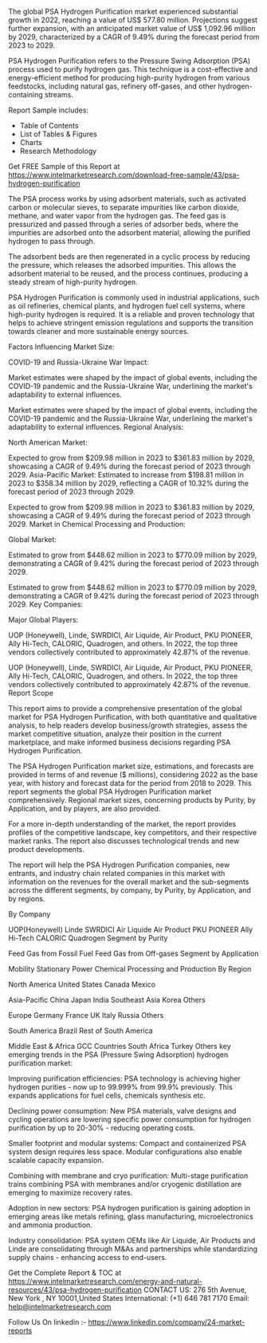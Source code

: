 The global PSA Hydrogen Purification market experienced substantial growth in 2022, reaching a value of US$ 577.80 million. Projections suggest further expansion, with an anticipated market value of US$ 1,092.96 million by 2029, characterized by a CAGR of 9.49% during the forecast period from 2023 to 2029.



PSA Hydrogen Purification refers to the Pressure Swing Adsorption (PSA) process used to purify hydrogen gas. This technique is a cost-effective and energy-efficient method for producing high-purity hydrogen from various feedstocks, including natural gas, refinery off-gases, and other hydrogen-containing streams.

Report Sample includes:
- Table of Contents
- List of Tables & Figures
- Charts
- Research Methodology

Get FREE Sample of this Report at https://www.intelmarketresearch.com/download-free-sample/43/psa-hydrogen-purification




The PSA process works by using adsorbent materials, such as activated carbon or molecular sieves, to separate impurities like carbon dioxide, methane, and water vapor from the hydrogen gas. The feed gas is pressurized and passed through a series of adsorber beds, where the impurities are adsorbed onto the adsorbent material, allowing the purified hydrogen to pass through.



The adsorbent beds are then regenerated in a cyclic process by reducing the pressure, which releases the adsorbed impurities. This allows the adsorbent material to be reused, and the process continues, producing a steady stream of high-purity hydrogen.



PSA Hydrogen Purification is commonly used in industrial applications, such as oil refineries, chemical plants, and hydrogen fuel cell systems, where high-purity hydrogen is required. It is a reliable and proven technology that helps to achieve stringent emission regulations and supports the transition towards cleaner and more sustainable energy sources.

Factors Influencing Market Size:



COVID-19 and Russia-Ukraine War Impact:


Market estimates were shaped by the impact of global events, including the COVID-19 pandemic and the Russia-Ukraine War, underlining the market's adaptability to external influences.


Market estimates were shaped by the impact of global events, including the COVID-19 pandemic and the Russia-Ukraine War, underlining the market's adaptability to external influences.
Regional Analysis:



North American Market:


Expected to grow from $209.98 million in 2023 to $361.83 million by 2029, showcasing a CAGR of 9.49% during the forecast period of 2023 through 2029.
Asia-Pacific Market:
Estimated to increase from $198.81 million in 2023 to $358.34 million by 2029, reflecting a CAGR of 10.32% during the forecast period of 2023 through 2029.


Expected to grow from $209.98 million in 2023 to $361.83 million by 2029, showcasing a CAGR of 9.49% during the forecast period of 2023 through 2029.
Market in Chemical Processing and Production:



Global Market:


Estimated to grow from $448.62 million in 2023 to $770.09 million by 2029, demonstrating a CAGR of 9.42% during the forecast period of 2023 through 2029.


Estimated to grow from $448.62 million in 2023 to $770.09 million by 2029, demonstrating a CAGR of 9.42% during the forecast period of 2023 through 2029.
Key Companies:



Major Global Players:


UOP (Honeywell), Linde, SWRDICI, Air Liquide, Air Product, PKU PIONEER, Ally Hi-Tech, CALORIC, Quadrogen, and others.
In 2022, the top three vendors collectively contributed to approximately 42.87% of the revenue.


UOP (Honeywell), Linde, SWRDICI, Air Liquide, Air Product, PKU PIONEER, Ally Hi-Tech, CALORIC, Quadrogen, and others.
In 2022, the top three vendors collectively contributed to approximately 42.87% of the revenue.
Report Scope



This report aims to provide a comprehensive presentation of the global market for PSA Hydrogen Purification, with both quantitative and qualitative analysis, to help readers develop business/growth strategies, assess the market competitive situation, analyze their position in the current marketplace, and make informed business decisions regarding PSA Hydrogen Purification.



The PSA Hydrogen Purification market size, estimations, and forecasts are provided in terms of and revenue ($ millions), considering 2022 as the base year, with history and forecast data for the period from 2018 to 2029. This report segments the global PSA Hydrogen Purification market comprehensively. Regional market sizes, concerning products by Purity, by Application, and by players, are also provided.



For a more in-depth understanding of the market, the report provides profiles of the competitive landscape, key competitors, and their respective market ranks. The report also discusses technological trends and new product developments.



The report will help the PSA Hydrogen Purification companies, new entrants, and industry chain related companies in this market with information on the revenues for the overall market and the sub-segments across the different segments, by company, by Purity, by Application, and by regions.

By Company



UOP(Honeywell)
Linde
SWRDICI
Air Liquide
Air Product
PKU PIONEER
Ally Hi-Tech
CALORIC
Quadrogen
Segment by Purity



Feed Gas from Fossil Fuel
Feed Gas from Off-gases
Segment by Application



Mobility
Stationary Power
Chemical Processing and Production
By Region



North America
United States
Canada
Mexico


Asia-Pacific
China
Japan
India
Southeast Asia
Korea
Others


Europe
Germany
France
UK
Italy
Russia
Others


South America
Brazil
Rest of South America


Middle East & Africa
GCC Countries
South Africa
Turkey
Others
key emerging trends in the PSA (Pressure Swing Adsorption) hydrogen purification market:



Improving purification efficiencies: PSA technology is achieving higher hydrogen purities - now up to 99.999% from 99.9% previously. This expands applications for fuel cells, chemicals synthesis etc.

Declining power consumption: New PSA materials, valve designs and cycling operations are lowering specific power consumption for hydrogen purification by up to 20-30% - reducing operating costs.

Smaller footprint and modular systems: Compact and containerized PSA system design requires less space. Modular configurations also enable scalable capacity expansion.

Combining with membrane and cryo purification: Multi-stage purification trains combining PSA with membranes and/or cryogenic distillation are emerging to maximize recovery rates.

Adoption in new sectors: PSA hydrogen purification is gaining adoption in emerging areas like metals refining, glass manufacturing, microelectronics and ammonia production.

Industry consolidation: PSA system OEMs like Air Liquide, Air Products and Linde are consolidating through M&As and partnerships while standardizing supply chains - enhancing access to end-users.

Get the Complete Report & TOC at https://www.intelmarketresearch.com/energy-and-natural-resources/43/psa-hydrogen-purification
CONTACT US:
276 5th Avenue, New York , NY 10001,United States
International: (+1) 646 781 7170
Email: help@intelmarketresearch.com

Follow Us On linkedin :- https://www.linkedin.com/company/24-market-reports

